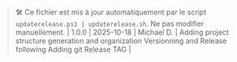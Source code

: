 > 🛠️ Ce fichier est mis à jour automatiquement par le script `updaterelease.ps1 | updaterelease.sh`. Ne pas modifier manuellement.
| 1.0.0 | 2025-10-18 | Michael D. | Adding project structure generation and organization Versionning and Release following Adding git Release TAG |


